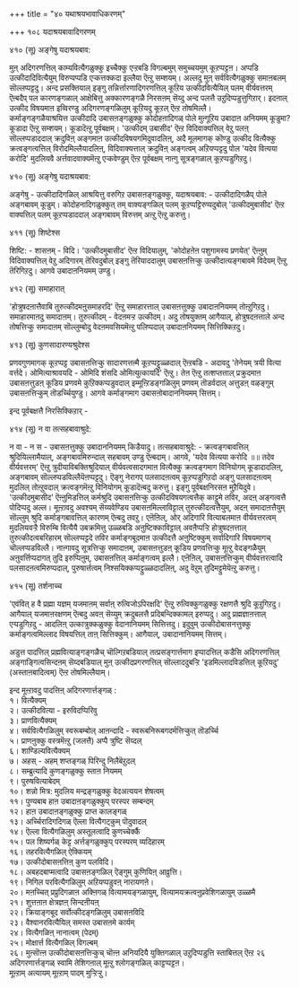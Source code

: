 +++
title = "४० यथाश्रयभावाधिकरणम्"

+++
१०८ यदाश्रयबावादिगरणम्   
  
४१० (सू) अङ्गेषु यदाश्रयबाव:   
  
मुऩ् अदिगरणत्तिल् काम्यवित्यैगळुक्कु इच्चैक्कु एऱ्ऱबडि विगल्बमुम् समुच्चयमुम् कूऱप्पट्टऩ। अप्पडि उत्कीदादिवित्यैयुम् विरुप्पप्पडि एऱ्कत्तक्कदा इल्लैया ऎऩ्ऱु सम्शयम्। अल्लदु मुऩ् सर्ववित्यैगळुक्कु समाऩबलम् सॊल्लप्पट्टदु। अन्द प्रसक्तियाल् इङ्गु तन्निर्त्तारणादिगरणत्तिल् कूऱिय उत्कीदवित्यैयिल् पलम् वीर्यवत्तरम् ऎऩ्बदैप् पल कारणङ्गळाल् आक्षेबित्तु अक्कारणङ्गळै निरसऩम् सॆय्दु अन्द पलत्तै उऱुदिप्पडुत्तुगिऱार्। इदऩाल् उत्कीद विषयमाऩ इव्विरण्डु अदिगरणङ्गळिलुम् कूऱियदु कूऱल् ऎऩ्ऱ तोषमिल्लै।  
कर्माङ्गङ्गळैयाश्रयित्त उत्कीदादि उबासऩङ्गळुक्कु कोदोहऩादिगळ् पोले मुऩ्गूऱिय उबादाऩ अनियमम् कूडुमा? कूडादा ऎऩ्ऱु सम्शयम्। कूडादॆऩ्ऱु पूर्वबक्षम्। 'उत्कीदम् उबासीद' ऎऩ्ऱ विदिवाक्यत्तिल् वेऱु पलऩ् सॊल्लप्पडाददाल् क्रदुविऩ् अङ्गमाऩ उत्कीदविषयगमिदुवादलिऩ्, अदै मूलमागक् कॊण्डु उत्कीद वित्यैक्कु क्रत्वङ्गत्वत्तिल् विरोदमिल्लैयादलिऩ्, विदिवाक्यत्ताल् क्रदुविऩ् अङ्गत्वम् अऱियप्पट्टदु पोल 'यदेव वित्यया करोदि' मुदलियवै अर्त्तवादवाक्यमॆऩ्ऱु एऱ्कवेण्डुम् ऎऩ्ऱ पूर्वबक्षम् नाऩ्गु सूत्रङ्गळाल् कूऱप्पडुगिऱदु।  
  
४१० (सू) अङ्गेषु यदाश्रयबाव:  
  
अङ्गेषु - उत्कीदादिगळिल् आश्रयित्तु वरुगिऱ उबासऩङ्गळुक्कु, यदाश्रयबाव: - उत्कीदादिगळैप् पोले अङ्गबावम् कूडुम्। कोदोहनादिगळुक्कुत् तम् वाक्यङ्गळिल् पलम् कूऱप्पट्टिरुप्पदुबोल् 'उत्कीदमुबासीद' ऎऩ्ऱ वाक्यत्तिल् पलम् कूऱप्पडाददाल् अङ्गबावम् विरुत्तम् अऩ्ऱु ऎऩ्ऱु करुत्तु।

४११ (सू) शिष्टेश्स  
  
शिष्टि: - शासऩम् - विदि। 'उत्कीदमुबासीद' ऎऩ्ऱ विदियालुम्, 'कोदोहऩेऩ पशुगामस्य प्रणयेत्' ऎऩ्ऩुम् विदिवाक्यत्तिल् वेऱु अदिगारम् तॆरिवदुबोल् इङ्गु तॆरियाददालुम् उबासऩत्तिऱ्कु उत्कीदात्यङ्गबावमे विदेयम् ऎऩ्ऱु तॆरिगिऱदु। आगवे उबादाऩनियमम् उण्डु।

४१२ (सू) समाहारात्  
  
'होत्रुषदऩात्तैवाबि तुरुत्कीदमऩुसमाहरदि' ऎऩ्ऱु समाहारत्ताल् उबासऩत्तुक्कु उबादाऩनियमम् तोऩ्ऱुगिऱदु। समाहारमाऩदु समादाऩम्। तुरुत्कीदम् - वेदऩमऱ्ऱ उत्कीदम्। अदु तोषयुक्तम् आगैयाल्, होत्रुषदऩत्ताले अन्द तोषत्तिऱ्कु समादाऩम् सॊल्लुम्बोदु वेदऩमवसियमॆऩ्ऱु पलिप्पदाल् उबादाऩनियमम् सित्तिक्किऱदु।

४१३ (सू) कुणसादारण्यश्रुदेश्स  
  
प्रणवगुणमागक् कूऱप्पट्ट उबासऩत्तिऱ्कु सादारणत्तऩ्मै कूऱप्पट्टुळ्ळदाल् ऎऩ्ऱबडि - अदावदु 'तेनेयम् त्रयी वित्या वर्त्तदे। ओमित्याश्रावयदि - ओमिदि शंसदि ओमित्युत्कायदि' ऎऩ्ऱु। तेऩ ऎऩ्ऱु तत्शप्तत्ताल् प्रक्रुदमाऩ उबासऩत्तुडऩ् कूडिय प्रणवमे कुऱिक्कप्पडुवदाल् इम्मूऩ्ऱिडङ्गळिलुम् प्रणवम् तॊडर्वदाल् अत्तुडऩ् वऴङ्गुम् उबासऩत्तिऱ्कुम् तॊडर्च्चियुण्डु। आगवे कर्माङ्गमाग उबासऩोबादाननियमम् सित्तम्।

इन्द पूर्वबक्षत्तै निरसिक्किऱार् -  
  
४१४ (सू) न वा तत्सहबावाश्रुदे:   
  
न वा - न स - उबासऩत्तुक्कु उबादाननियमम् किडैयादु। तत्सहबावाश्रुदे: - क्रत्वङ्गबावत्तिल् श्रुदियिल्लामैयाल्, अङ्गबावमिरुन्दाल् सहबावम् उण्डु ऎऩ्बदाम्। आगवे, 'यदेव वित्यया करोदि ॥॥ तदेव वीर्यवत्तरम्' ऎऩ्ऱु त्रुदीयाविबक्तिश्रुदियाल् वीर्यवत्वसादगमाऩ वित्यैक्कु क्रत्वङ्गमाग विनियोगम् कूडादादलिऩ्, अङ्गबावम् सॊल्लप्पडविल्लैयॆऩप्पट्टदु। ऎङ्गु नेरागप् पलसादऩत्वम् कूऱप्पडुगिऱदो अङ्गु पलसादऩत्वम् मुदलिल् तोऩ्ऱुवदाल् क्रत्वङ्गमॆऩ्ऱु विनियोगम् कूडादॆऩ्बदु करुत्तु। इङ्गु पूर्वबक्षनिरसऩ मुऱैयिदुवे।  
'उत्कीदमुबासीद' ऎऩ्ऩुमिडत्तिल् कर्मश्रुदि उबासऩत्तिऱ्कु उत्कीदविषयगत्वत्तैक् काट्टुमे तविर, अदऩ् अङ्गत्वत्तै पोदिप्पदु अल्ल। मूऩ्ऱावदु अवश्यम् सॆय्यवेण्डिय उबासऩमिल्लाविट्टाल् तुरुत्कीदत्वत्तैयुम्, अदऩ् समादाऩत्तैयुम् सॊल्लुम् श्रुदि कर्माङ्गबावत्तिल् कारणम् ऎऩ्बदु तवऱु। एऩॆऩिल्, ओर् अदिगारि वित्याबलमाऩ वीर्यवत्तरत्वम् मुदलियवऱ्ऱै विरुम्बि वित्यैयै उबक्रमित्तु उळ्ळबडि अऩुष्टिक्काविट्टाल् अवऩैप्पऱ्ऱि होत्रुषदऩत्ताल् तुरुत्कीदत्वबरिहारम् सॊल्लप्पट्टदे तविर कर्माङ्गबूदमाऩ उत्कीदत्तै अऩुष्टिक्कुम् सर्वादिगारि विषयमागच् चॊल्लप्पडविल्लै। नाऩ्गावदु सूत्रत्तिऱ्कु समादाऩम्, उबासऩत्तुडऩ् कूडिय प्रणवत्तिऱ्कु मूऩ्ऱु वेदङ्गळैयुम् अऩुवर्त्तिप्पदागत् तुदि इरुप्पिऩुम्, उबासऩत्तिल् कर्माङ्गत्वम् इल्लै। एऩॆऩिल्, उबासऩत्तिऱ्कुम् वीर्यवत्तरत्वादि पलसादऩत्वमिरुप्पदाल्, पुरुषार्त्तत्वम् निश्सयिक्कप्पट्टुळ्ळदादलिऩ्, अदु वॆऱुम् तुदिमट्टुमेयॆऩ्ऱु करुत्तु।

४१५ (सू) तर्शनाच्च   
  
'एवंवित् ह वै प्रह्मा यज्ञम् यजमाऩम् सर्वाऩ् रुत्विजोऽपिरक्षदि' ऎऩ्ऱु रुत्विक्कुगळुक्कु रक्षणत्तै श्रुदि कूऱुगिऱदु। आगैयाल् यजमाऩरक्षणम् ऎऩ्बदु अवऩ् सॆय्युम् क्रदुबलत्तै प्रदिबन्दिक्कामल् इरुप्पदु। अदु प्रह्मज्ञाऩत्ताल् एऱ्पडुगिऱदु - आदलिऩ् उत्कात्रुक्कळुक्कु वेदानानियमम् सित्तित्तदु। इदुवुम् उत्कीदोबासनत्तुक्कु कर्माङ्गत्वमिल्लाद विषयत्तिल् ताऩ् सित्तिक्कुम्। आगैयाल्, उबादानानियमम् सित्तम्।  
  
अडुत्त पादत्तिल् प्रह्मवित्याङ्गङ्गळैच् चॊल्गिऱबडियाल् तत्प्रसङ्गार्त्तमाग इप्पादत्तिल् कडैसि अदिगरणत्तिल् अङ्गाङ्गित्वसिन्दऩम् सॆय्दबडियाल् मुऩ् उत्कीदप्रगरणत्तिल् सॊल्लाददुबऱ्ऱि 'इडमिल्लादविडत्तिल् कूऱियदु' (अस्ताऩबादित्वम्) ऎऩ्ऱ तोषमिल्लैयाम्।  
  
इन्द मूऩ्ऱावदु पादत्तिऩ् अदिगरणार्त्तङ्गळ् :   
१। वित्यैक्यम्   
२। उत्कीदवित्या - इरुविदप्पिरिवु   
३। प्राणवित्यैक्यम्   
४। सर्ववित्यैगळिलुम् स्वरूबम्बोल् आऩन्दादि - स्वरूबनिरूबगदर्मत्तिऱ्कुत् तॊडर्च्चि   
५। प्राणऩुक्कु वस्त्रमॆऩ्ऱु (जलत्तै) अप्पै त्रुष्टि सॆय्दल्   
६। शाण्डिल्यवित्यैक्यम्   
७। अहस् - अहम् शप्तङ्गळ् पिरिन्दु निलैबॆऱुदल्  
८। सम्ब्रुत्यादि कुणङ्गळुक्कु स्ताऩ नियमम्   
९। पुरुषवित्याबेदम्   
१०। शन्नो मित्र: मुदलिय मन्द्रङ्गळुक्कु वेदअत्ययन शेषत्वम्   
११। पुण्यबाब हाऩ उबादाऩङ्गळुक्कुप् परस्पर सम्बन्दम्   
१२। हाऩ उबादाऩङ्गळुक्कु प्राप्त कालङ्गळ्   
१३। अर्च्चिरादिगदिगळ् ऎल्ला वित्यैगट्कुम् पॊदुवादल्   
१४। ऎल्ला वित्यैगळिलुम् अस्तूलत्वादि कुणच्चेर्क्कै   
१५। पल शिष्यर्गळ् केट्ट अर्त्तङ्गळुक्कुप् परस्परम् व्यदिहारम्   
१६। तहरवित्यैगळिल् ऐक्कियम्   
१७। उत्कीदोबासऩत्तिऩ् कुण पलविदि।   
१८। अबहदबाप्मत्वादि उबासऩङ्गळिल् ऎङ्गुम् कुणियिऩ् आव्रुत्ति।   
१९। निगिल परवित्यैगळिलुम् अऱियप्पडुवऩ् नारायणऩे।  
२०। मऩच्चित् प्रप्रुदिगळाऩ अक्ऩिगळ् वित्यामयङ्गळायुम्, वित्यामयक्रत्वऩुप्रवेशिगळायुम् उळ्ळमै   
२१। शुत्तऩाऩ क्षेत्रज्ञऩ् सिन्दऩीयऩ्   
२२। क्रियाङ्गबूद सर्वोत्कीदङ्गळिलुम् उबासऩविदि   
२३। वैश्वानरवित्यैयिल् समस्त उबासऩमे कार्यम्   
२४। वित्यैगळिऩ् नानात्वम् (पेदम्)   
२५। मोक्षार्त्त वित्यैगळिल् विगल्बम्   
२६। मुऩ्सॊऩ्ऩ उत्कीदोबासऩत्तिऱ्कुच् चॊऩ्ऩ अनियदियै युक्तिगळाल् उऱुदिप्पडुत्ति स्ताबित्तल् ऎऩ्ऱ २६ अदिगरणार्त्तङ्गळ् स्वामि तेशिगऩाल् मूऩ्ऱु श्लोगङ्गळिल् काट्टप्पट्टऩ।  
मूऩ्ऱाम् अत्यायम् मूऩ्ऱाम् पादम् मुऱ्ऱिऱ्ऱु।


